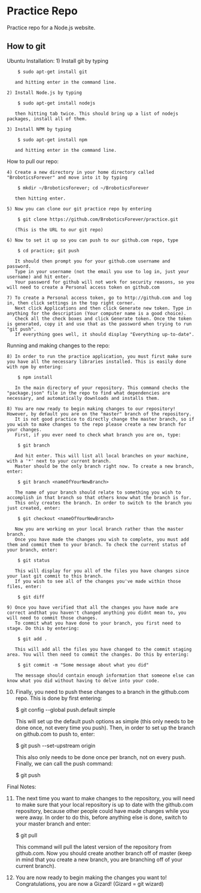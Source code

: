 Practice Repo
========

Practice repo for a Node.js website.

How to git
-------------
Ubuntu Installation:
    1) Install git by typing
    
        $ sudo apt-get install git
    
       and hitting enter in the command line.
    
    2) Install Node.js by typing
    
        $ sudo apt-get install nodejs
    
       then hitting tab twice. This should bring up a list of nodejs packages, install all of them.
    
    3) Install NPM by typing
    
        $ sudo apt-get install npm
    
       and hitting enter in the command line.
    
How to pull our repo:    
    
    4) Create a new directory in your home directory called "BroboticsForever" and move into it by typing
    
        $ mkdir ~/BroboticsForever; cd ~/BroboticsForever
    
       then hitting enter.
    
    5) Now you can clone our git practice repo by entering
    
        $ git clone https://github.com/BroboticsForever/practice.git
    
       (This is the URL to our git repo)
    
    6) Now to set it up so you can push to our github.com repo, type
    
        $ cd practice; git push
    
       It should then prompt you for your github.com username and password.
       Type in your username (not the email you use to log in, just your username) and hit enter.
       Your password for github will not work for security reasons, so you will need to create a Personal access token on github.com
    
    7) To create a Personal access token, go to http://github.com and log in, then click settings in the top right corner.
       Next click Applications and then click Generate new token. Type in anything for the description (Your computer name is a good choice).
       Check all the check boxes and click Generate token. Once the token is generated, copy it and use that as the password when trying to run "git push".
       If everything goes well, it should display "Everything up-to-date".
       
Running and making changes to the repo:       
       
    8) In order to run the practice application, you must first make sure you have all the necessary libraries installed. This is easily done with npm by entering:
    
        $ npm install
        
       In the main directory of your repository. This command checks the "package.json" file in the repo to find what dependencies are necessary, and automatically downloads and installs them.
    
    8) You are now ready to begin making changes to our repository! However, by default you are on the "master" branch of the repository.
       It is not good practice to directly change the master branch, so if you wish to make changes to the repo please create a new branch for your changes.
       First, if you ever need to check what branch you are on, type:
       
        $ git branch
        
       And hit enter. This will list all local branches on your machine, with a '*' next to your current branch.
       Master should be the only branch right now. To create a new branch, enter:
       
        $ git branch <nameOfYourNewBranch>
        
       The name of your branch should relate to something you wish to accomplish in that branch so that others know what the branch is for.
       This only creates the branch. In order to switch to the branch you just created, enter:
       
        $ git checkout <nameOfYourNewBranch>
       
       Now you are working on your local branch rather than the master branch.
       Once you have made the changes you wish to complete, you must add them and commit them to your branch. To check the current status of your branch, enter:
       
        $ git status
        
       This will display for you all of the files you have changes since your last git commit to this branch.
       If you wish to see all of the changes you've made within those files, enter:
       
        $ git diff
        
    9) Once you have verified that all the changes you have made are correct andthat you haven't changed anything you didnt mean to, you will need to commit those changes.
       To commit what you have done to your branch, you first need to stage. Do this by entering:
        
        $ git add .
        
       This will add all the files you have changed to the commit staging area. You will then need to commit the changes. Do this by entering:
        
        $ git commit -m "Some message about what you did"
        
       The message should contain enough information that someone else can know what you did without having to delve into your code.
    
   10) Finally, you need to push these changes to a branch in the github.com repo.  This is done by first entering:
        
        $ git config --global push.default simple
        
       This will set up the default push options as simple (this only needs to be done once, not every time you push).
       Then, in order to set up the branch on github.com to push to, enter:
        
        $ git push --set-upstream origin <nameOfYourCurrentBranch>
        
       This also only needs to be done once per branch, not on every push. Finally, we can call the push command:
       
        $ git push
        
Final Notes:

   11) The next time you want to make changes to the repository, you will need to make sure that your local repository is up to date with the github.com repository, because other people could have made changes while you were away.
       In order to do this, before anything else is done, switch to your master branch and enter:
       
        $ git pull
        
       This command will pull the latest version of the repository from github.com.
       Now you should create another branch off of master (keep in mind that you create a new branch, you are branching off of your current branch).
   
   12) You are now ready to begin making the changes you want to! Congratulations, you are now a Gizard! (Gizard = git wizard)